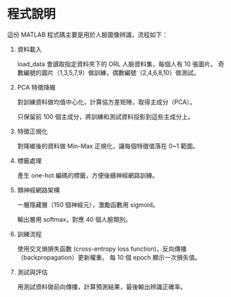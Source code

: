 # 程式說明 
這份 MATLAB 程式碼主要是用於人臉圖像辨識，流程如下：

1. 資料載入

    load_data 會讀取指定資料夾下的 ORL 人臉資料集，每個人有 10 張圖片。
奇數編號的圖片（1,3,5,7,9）做訓練，偶數編號（2,4,6,8,10）做測試。

2. PCA 特徵降維

    對訓練資料做均值中心化，計算協方差矩陣，取得主成分（PCA）。
    
    只保留前 100 個主成分，將訓練和測試資料投影到這些主成分上。

3. 特徵正規化

    對降維後的資料做 Min-Max 正規化，讓每個特徵值落在 0~1 範圍。

4. 標籤處理

    產生 one-hot 編碼的標籤，方便後續神經網路訓練。

5. 類神經網路架構

    一層隱藏層（150 個神經元），激勵函數用 sigmoid。
    
    輸出層用 softmax，對應 40 個人臉類別。

6. 訓練流程

    使用交叉熵損失函數 (cross-entropy loss function)，反向傳播（backpropagation）更新權重。
每 10 個 epoch 顯示一次損失值。

7. 測試與評估

    用測試資料做前向傳播，計算預測結果，最後輸出辨識正確率。
